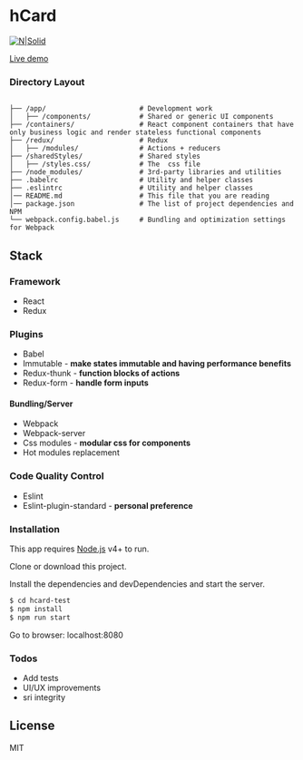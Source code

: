 # hCard


[![N|Solid](https://cldup.com/dTxpPi9lDf.thumb.png)](https://nodesource.com/products/nsolid)

[Live demo](https://xxx.xxx.xxx)

### Directory Layout

```shell

├── /app/                       # Development work
│   ├── /components/            # Shared or generic UI components
├── /containers/                # React component containers that have only business logic and render stateless functional components
├── /redux/                     # Redux
│   ├── /modules/               # Actions + reducers
├── /sharedStyles/              # Shared styles
│   ├── /styles.css/            # The  css file
├── /node_modules/              # 3rd-party libraries and utilities
├── .babelrc                    # Utility and helper classes
├── .eslintrc                   # Utility and helper classes
│── README.md                   # This file that you are reading
│── package.json                # The list of project dependencies and NPM 
└── webpack.config.babel.js     # Bundling and optimization settings for Webpack
```

## Stack

### Framework
- React
- Redux

### Plugins
- Babel
- Immutable - **make states immutable and having performance benefits**
- Redux-thunk - **function blocks of actions**
- Redux-form - **handle form inputs**

#### Bundling/Server
- Webpack
- Webpack-server
- Css modules - **modular css for components**
- Hot modules replacement

### Code Quality Control
- Eslint
- Eslint-plugin-standard - **personal preference**

### Installation

This app requires [Node.js](https://nodejs.org/) v4+ to run.

Clone or download this project.

Install the dependencies and devDependencies and start the server.

```sh
$ cd hcard-test
$ npm install
$ npm run start
```

Go to browser: localhost:8080

### Todos

 - Add tests
 - UI/UX improvements
 - sri integrity

License
----

MIT